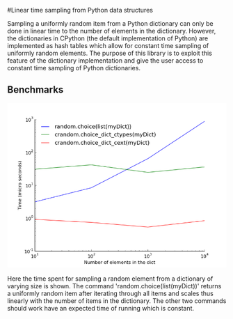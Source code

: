 #Linear time sampling from Python data structures

Sampling a uniformly random item from a Python dictionary can only be done in linear time to the number of elements in the dictionary. However, the dictionaries in CPython (the default implementation of Python) are implemented as hash tables which allow for constant time sampling of uniformly random elements. The purpose of this library is to exploit this feature of the dictionary implementation and give the user access to constant time sampling of Python dictionaries.

## Benchmarks

![Benchmark plot](https://raw.githubusercontent.com/bolozna/cpython-sampling/master/benchmark.png "Benchmarks")

Here the time spent for sampling a random element from a dictionary of varying size is shown. The command 'random.choice(list(myDict))' returns a uniformly random item after iterating through all items and scales thus linearly with the number of items in the dictionary. The other two commands should work have an expected time of running which is constant.  